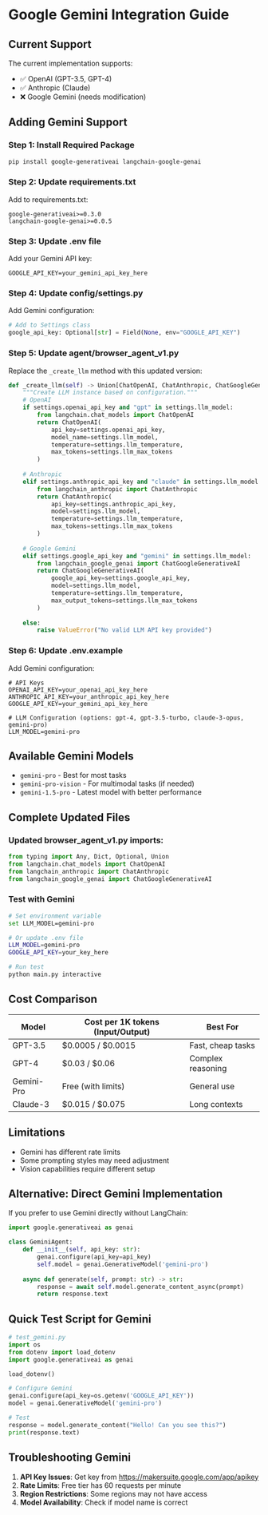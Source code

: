 # Google Gemini Integration Guide

## Current Support

The current implementation supports:
- ✅ OpenAI (GPT-3.5, GPT-4)
- ✅ Anthropic (Claude)
- ❌ Google Gemini (needs modification)

## Adding Gemini Support

### Step 1: Install Required Package

```bash
pip install google-generativeai langchain-google-genai
```

### Step 2: Update requirements.txt

Add to requirements.txt:
```
google-generativeai>=0.3.0
langchain-google-genai>=0.0.5
```

### Step 3: Update .env file

Add your Gemini API key:
```
GOOGLE_API_KEY=your_gemini_api_key_here
```

### Step 4: Update config/settings.py

Add Gemini configuration:
```python
# Add to Settings class
google_api_key: Optional[str] = Field(None, env="GOOGLE_API_KEY")
```

### Step 5: Update agent/browser_agent_v1.py

Replace the `_create_llm` method with this updated version:

```python
def _create_llm(self) -> Union[ChatOpenAI, ChatAnthropic, ChatGoogleGenerativeAI]:
    """Create LLM instance based on configuration."""
    # OpenAI
    if settings.openai_api_key and "gpt" in settings.llm_model:
        from langchain.chat_models import ChatOpenAI
        return ChatOpenAI(
            api_key=settings.openai_api_key,
            model_name=settings.llm_model,
            temperature=settings.llm_temperature,
            max_tokens=settings.llm_max_tokens
        )
    
    # Anthropic
    elif settings.anthropic_api_key and "claude" in settings.llm_model:
        from langchain_anthropic import ChatAnthropic
        return ChatAnthropic(
            api_key=settings.anthropic_api_key,
            model=settings.llm_model,
            temperature=settings.llm_temperature,
            max_tokens=settings.llm_max_tokens
        )
    
    # Google Gemini
    elif settings.google_api_key and "gemini" in settings.llm_model:
        from langchain_google_genai import ChatGoogleGenerativeAI
        return ChatGoogleGenerativeAI(
            google_api_key=settings.google_api_key,
            model=settings.llm_model,
            temperature=settings.llm_temperature,
            max_output_tokens=settings.llm_max_tokens
        )
    
    else:
        raise ValueError("No valid LLM API key provided")
```

### Step 6: Update .env.example

Add Gemini configuration:
```
# API Keys
OPENAI_API_KEY=your_openai_api_key_here
ANTHROPIC_API_KEY=your_anthropic_api_key_here
GOOGLE_API_KEY=your_gemini_api_key_here

# LLM Configuration (options: gpt-4, gpt-3.5-turbo, claude-3-opus, gemini-pro)
LLM_MODEL=gemini-pro
```

## Available Gemini Models

- `gemini-pro` - Best for most tasks
- `gemini-pro-vision` - For multimodal tasks (if needed)
- `gemini-1.5-pro` - Latest model with better performance

## Complete Updated Files

### Updated browser_agent_v1.py imports:
```python
from typing import Any, Dict, Optional, Union
from langchain.chat_models import ChatOpenAI
from langchain_anthropic import ChatAnthropic
from langchain_google_genai import ChatGoogleGenerativeAI
```

### Test with Gemini

```bash
# Set environment variable
set LLM_MODEL=gemini-pro

# Or update .env file
LLM_MODEL=gemini-pro
GOOGLE_API_KEY=your_key_here

# Run test
python main.py interactive
```

## Cost Comparison

| Model | Cost per 1K tokens (Input/Output) | Best For |
|-------|-----------------------------------|----------|
| GPT-3.5 | $0.0005 / $0.0015 | Fast, cheap tasks |
| GPT-4 | $0.03 / $0.06 | Complex reasoning |
| Gemini-Pro | Free (with limits) | General use |
| Claude-3 | $0.015 / $0.075 | Long contexts |

## Limitations

- Gemini has different rate limits
- Some prompting styles may need adjustment
- Vision capabilities require different setup

## Alternative: Direct Gemini Implementation

If you prefer to use Gemini directly without LangChain:

```python
import google.generativeai as genai

class GeminiAgent:
    def __init__(self, api_key: str):
        genai.configure(api_key=api_key)
        self.model = genai.GenerativeModel('gemini-pro')
    
    async def generate(self, prompt: str) -> str:
        response = await self.model.generate_content_async(prompt)
        return response.text
```

## Quick Test Script for Gemini

```python
# test_gemini.py
import os
from dotenv import load_dotenv
import google.generativeai as genai

load_dotenv()

# Configure Gemini
genai.configure(api_key=os.getenv('GOOGLE_API_KEY'))
model = genai.GenerativeModel('gemini-pro')

# Test
response = model.generate_content("Hello! Can you see this?")
print(response.text)
```

## Troubleshooting Gemini

1. **API Key Issues**: Get key from https://makersuite.google.com/app/apikey
2. **Rate Limits**: Free tier has 60 requests per minute
3. **Region Restrictions**: Some regions may not have access
4. **Model Availability**: Check if model name is correct